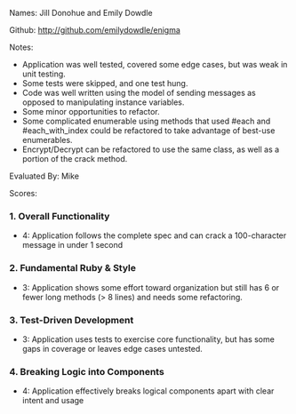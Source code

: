 Names: Jill Donohue and Emily Dowdle

Github: http://github.com/emilydowdle/enigma

Notes:

* Application was well tested, covered some edge cases, but was weak in unit testing.
* Some tests were skipped, and one test hung.
* Code was well written using the model of sending messages as opposed to manipulating
instance variables.
* Some minor opportunities to refactor.
* Some complicated enumerable using methods that used #each and #each_with_index
could be refactored to take advantage of best-use enumerables.
* Encrypt/Decrypt can be refactored to use the same class, as well as a portion of
the crack method.

Evaluated By: Mike

Scores:

### 1. Overall Functionality

* 4: Application follows the complete spec and can crack a 100-character message in under 1 second

### 2. Fundamental Ruby & Style

* 3:  Application shows some effort toward organization but still has 6 or fewer long methods (> 8 lines) and needs some refactoring.

### 3. Test-Driven Development

* 3: Application uses tests to exercise core functionality, but has some gaps in coverage or leaves edge cases untested.

### 4. Breaking Logic into Components

* 4: Application effectively breaks logical components apart with clear intent and usage
